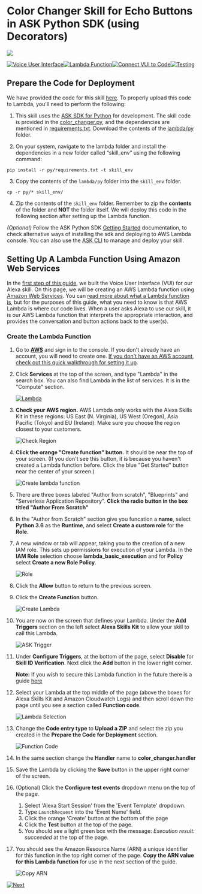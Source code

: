 # Color Changer Skill for Echo Buttons in ASK Python SDK (using Decorators)
<img src="https://m.media-amazon.com/images/G/01/mobile-apps/dex/alexa/alexa-skills-kit/tutorials/quiz-game/header._TTH_.png" />

[![Voice User Interface](https://m.media-amazon.com/images/G/01/mobile-apps/dex/alexa/alexa-skills-kit/tutorials/navigation/1-locked._TTH_.png)](./1-voice-user-interface.md)[![Lambda Function](https://m.media-amazon.com/images/G/01/mobile-apps/dex/alexa/alexa-skills-kit/tutorials/navigation/2-on._TTH_.png)](./2-lambda-function.md)[![Connect VUI to Code](https://m.media-amazon.com/images/G/01/mobile-apps/dex/alexa/alexa-skills-kit/tutorials/navigation/3-off._TTH_.png)](./3-connect-vui-to-code.md)[![Testing](https://m.media-amazon.com/images/G/01/mobile-apps/dex/alexa/alexa-skills-kit/tutorials/navigation/4-off._TTH_.png)](./4-testing.md)

## Prepare the Code for Deployment
We have provided the code for this skill [here](../lambda/py). To properly upload this code to Lambda, you'll need to perform the following:

1. This skill uses the [ASK SDK for Python](https://github.com/alexa/alexa-skills-kit-sdk-for-python) for development. The skill code is provided in the [color_changer.py](../lambda/py/color_changer.py), and the dependencies are mentioned in [requirements.txt](../lambda/py/requirements.txt). Download the contents of the [lambda/py](../lambda/py) folder.

2. On your system, navigate to the lambda folder and install the dependencies in a new folder called “skill_env” using the following command:

  ```
  pip install -r py/requirements.txt -t skill_env
  ```

3. Copy the contents of the `lambda/py` folder into the `skill_env` folder.

  ```
  cp -r py/* skill_env/
  ```

4. Zip the contents of the `skill_env` folder. Remember to zip the **contents** of the folder and **NOT** the folder itself. We will deploy this code in the following section after setting up the Lambda function.

*(Optional)* Follow the ASK Python SDK [Getting Started](https://alexa-skills-kit-python-sdk.readthedocs.io/en/latest/GETTING_STARTED.html#adding-the-ask-sdk-for-python-to-your-project) documentation, to check alternative ways of installing the sdk and deploying to AWS Lambda console. You can also use the [ASK CLI](https://developer.amazon.com/docs/smapi/quick-start-alexa-skills-kit-command-line-interface.html) to manage and deploy your skill.

## Setting Up A Lambda Function Using Amazon Web Services

In the [first step of this guide](./1-voice-user-interface.md), we built the Voice User Interface (VUI) for our Alexa skill.  On this page, we will be creating an AWS Lambda function using [Amazon Web Services](http://aws.amazon.com).  You can [read more about what a Lambda function is](http://aws.amazon.com/lambda), but for the purposes of this guide, what you need to know is that AWS Lambda is where our code lives.  When a user asks Alexa to use our skill, it is our AWS Lambda function that interprets the appropriate interaction, and provides the conversation and button actions back to the user(s).

### Create the Lambda Function

1.  Go to **[AWS](https://aws.amazon.com)** and sign in to the console. If you don't already have an account, you will need to create one.  [If you don't have an AWS account, check out this quick walkthrough for setting it up](https://github.com/alexa/alexa-cookbook/blob/master/guides/aws-security-and-setup/set-up-aws.md).

2.  Click **Services** at the top of the screen, and type "Lambda" in the search box.  You can also find Lambda in the list of services.  It is in the "Compute" section.

    [![Lambda](./images/lambda.png)](https://console.aws.amazon.com/lambda/home)

3.  **Check your AWS region.** AWS Lambda only works with the Alexa Skills Kit in these regions: US East (N. Virginia), US West (Oregon), Asia Pacific (Tokyo)  and EU (Ireland).  Make sure you choose the region closest to your customers.

    ![Check Region](./images/useast.png)

4.  **Click the orange "Create function" button.** It should be near the top of your screen.  (If you don't see this button, it is because you haven't created a Lambda function before.  Click the blue "Get Started" button near the center of your screen.)

    ![Create lambda function](./images/create-function.png)

5.  There are three boxes labeled "Author from scratch", "Blueprints" and "Serverless Application Repository". **Click the radio button in the box titled  "Author From Scratch"**

6. In the "Author from Scratch" section give you funcation a **name**, select **Python 3.6** as the **Runtime**, and select **Create a custom role** for the **Role**.

7. A new window or tab will appear, taking you to the creation of a new IAM role. This sets up permissions for execution of your Lambda. In the **IAM Role** selection choose **lambda_basic_execution** and for **Policy** select **Create a new Role Policy**.

   ![Role](./images/role.png)

8. Click the **Allow** button to return to the previous screen.

9. Click the **Create Function** button.

   ![Create Lambda](./images/create-lambda.png)

10. You are now on the screen that defines your Lambda. Under the **Add Triggers** section on the left select **Alexa Skills Kit** to allow your skill to call this Lambda.

    ![ASK Trigger](./images/ask.png)

11. Under **Configure Triggers**, at the bottom of the page, select **Disable** for **Skill ID Verification**. Next click the **Add** button in the lower right corner.

    **Note:** If you wish to secure this Lambda function in the future there is a guide  [here](https://github.com/alexa/alexa-cookbook/blob/master/guides/aws-security-and-setup/secure-lambda-function.md)

12. Select your Lambda at the top middle of the page (above the boxes for Alexa Skills Kit and Amazon Cloudwatch Logs) and then scroll down the page until you see a section called **Function code**.

    ![Lambda Selection](./images/buttons-trivia.png)

13. Change the **Code entry type** to **Upload a ZIP** and select the zip you created in the **Prepare the Code for Deployment** section.

    ![Function Code](./images/function-code.png)

14. In the same section change the **Handler** name to **color_changer.handler**

15. Save the Lambda by clicking the **Save** button in the upper right corner of the screen.

16. (Optional) Click the **Configure test events** dropdown menu on the top of the page.

    1. Select 'Alexa Start Session' from the 'Event Template' dropdown.
    2. Type `LaunchRequest` into the 'Event Name' field.
    3. Click the orange 'Create' button at the bottom of the page
    4. Click the **Test** button at the top of the page.
    5. You should see a light green box with the message: *Execution result: succeeded* at the top of the page.

17. You should see the Amazon Resource Name (ARN) a unique identifier for this function in the top right corner of the page. **Copy the ARN value for this Lambda function** for use in the next section of the guide.

    ![Copy ARN](./images/arn.png)


[![Next](https://m.media-amazon.com/images/G/01/mobile-apps/dex/alexa/alexa-skills-kit/tutorials/general/buttons/button_next_connect_vui_to_code._TTH_.png)](./3-connect-vui-to-code.md)
